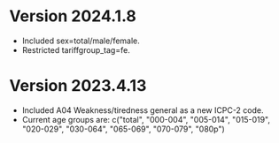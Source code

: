 # Version 2024.1.8

- Included sex=total/male/female.
- Restricted tariffgroup_tag=fe.

# Version 2023.4.13

- Included A04 Weakness/tiredness general as a new ICPC-2 code.
- Current age groups are: c("total", "000-004", "005-014", "015-019", "020-029", "030-064", "065-069", "070-079", "080p")
